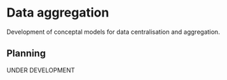 # Data aggregation

Development of conceptal models for data centralisation and aggregation.

## Planning

UNDER DEVELOPMENT